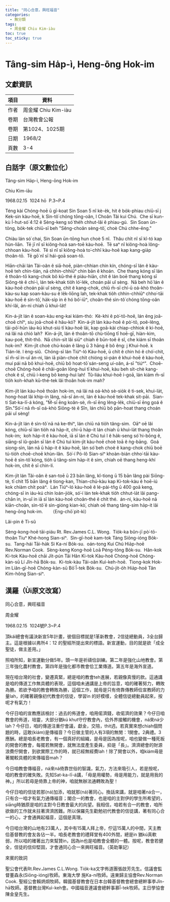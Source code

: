 ```yaml
---
title: "同心合意，興旺福音"
categories:
  - 無分類
tags:
  - 周金耀 Chiu Kim-iàu
toc: true
toc_sticky: true
---
```


# Tâng-sim Ha̍p-ì, Heng-ōng Hok-im

## 文獻資訊

| 項目 | 資料 |
|---|---|
| 作者 | 周金耀 Chiu Kim-iàu |
| 卷期 | 台灣教會公報 |
| 卷期 | 第1024、1025期 |
| 日期 | 1968/2 |
| 頁數 | 3-4 |

## 白話字（原文數位化）

Tâng-sim Ha̍p-ì, Heng-ōng Hok-im

Chiu Kim-iāu

1968.02.15  1024 hō  P.3~P.4

Téng kài Chóng-hoē ū gī-koat Sin Soan 5 nî kè-e̍k, hit ê bo̍k-phiau chiū-sī j Kek-sin kàu-hoē, k Sìn-tô͘ chóng tōng-oân, l Choân Tâi kui Chú.  Che sī kun-kù Í-hut-só͘ 4:12 ê Sèng-keng só͘ the̍h chhut-lâi ê phiau-gú.  Sin Soan ūn-tōng, bo̍k-tek chiū-sī beh "Sêng-choân sèng-tô͘, choè Chú chhe-ēng."

Chiàu lán só͘ chai, Sin Soan ūn-tōng hun choè 5 nî.  Thâu chi̍t nî sī kî-tó kap hùn-liān.  Tē jī nî sī kiông-hoà san-toē kàu-hoē.  Tē saⁿ nî kiông-hoà lông-chhoan kàu-hoē.  Tē sì nî sī kiông-hoà to͘-chhī kàu-hoē kap kang-gia̍p thoân-tō.  Tē gō͘ nî sī hái-goā soan-tō.

Hiān-chāi lán Tâi-oân ê siā-hoē, piàn-chhian chin kín, chóng-sī lán ê kàu-hoē teh chìn-tián, nā chhin-chhiūⁿ chin bān ê khoán.  Che thang kóng sī lán ê thoân-tō kang-chok bô kū-thé ê piáu-hiān, chit ê lán boē thang kóng sī Siōng-tè ê chí-ì, lán tek-khak tio̍h ló͘-le̍k, choán pāi uî sèng.  Nā beh hō͘ lán ê kàu-hoē choán pāi uî sèng, chit ê kang-chok, chiū m̄-sī chí-ū oá-khò thoân-kàu-su kap soan-kàu-su ê le̍k-liōng lah, tek-khak tio̍h chhin-chhiūⁿ chho͘-tāi kàu-hoē ê sìn-tô͘, ha̍k-si̍p in ê hó bô͘-iūⁿ, choân-thé sìn-tô͘ chóng tōng-oân khí-lâi, án-ni chiah ū khuì-la̍t!

Kin-á-ji̍t lán ê soan-kàu eng-kai kiám-thó:  Kè-khì ê pò͘-tō-hoē, lán ēng joā-choē chîⁿ, siu joā-choē ê hāu-kó?  Kin-á-ji̍t lán kàu-hoē ê pò͘-tō, poê-lêng, tāi-pō͘-hūn iáu-kú khut-siú tī kàu-hoē lāi, kap goā-kài chiap-chhiok ê ki-hoē, ná lâi ná chió lah?  Kin-á-ji̍t, lán ê thoân-tō chù-tiōng tī hoē-gī, hiàn-kim, kau-poê, thit-thô.  Nā chin-si̍t lâi siūⁿ chiah ê būn-toê ê sî, che kiám sī thoân hok-im?  Kim-ji̍t choè chú-koán ê lâng ū 3 hāng ê bô êng: j Khui-hoē. k Tián-lé. l èng-siû.  Chóng-sī lán Tiúⁿ-ló Kàu-hoē, ū chi̍t ê chin hó ê chó͘-chit, sī m̄-sī in-uī án-ni, lán iā piàn-choè chi̍t chióng sí-pán ê khui-hoē ê kàu-hoē, muí pái nā bô khui-hoē, chiū bô hoat-tō͘ sán-seng uí-oân, á-sī "tiúⁿ".  Choē-choē Chóng-hoē ê châi-goân lōng-huì tī khui-hoē, kàu beh si̍t-chè kang-chok ê sî, chiū í-keng bô keng-huì lah!  Tû-liáu khui-hoē í-goā, lán kiám m̄-sī tio̍h koh-khah kū-thé-tek lâi thoân hok-im mah?

Kim-ji̍t lán kàu-hoē thoân hok-im, ná lâi ná oá-khò sè-sio̍k ê tì-sek, khuì-la̍t, hong-hoat lâi khip-ín lâng, nā-sī án-ni, lán ê kàu-hoē tek-khak sit-pāi.  Sian-ti Sat-ka-lī-á kóng, "M̄-sī ēng koân-sè, m̄-sī ēng lêng-le̍k, chiū-sī ēng goá ê Sîn."Só͘-í nā m̄-sī oá-khò Siōng-tè ê Sîn, lán chiū bô pān-hoat thang choán pāi uî sèng!

Kin-á-ji̍t lán ê sìn-tô͘ nā ná ke-thiⁿ, lán chiū ná tio̍h tâng-sim.  Oāⁿ oē lâi kóng, chiū-sī lán tio̍h ná ha̍p-it, chí-ū ha̍p-it lán chiah ū khuì-la̍t thang thoân hok-im;  koh ha̍p-it ê kàu-hoē, iā sī lán ê Chú tuì I ê ha̍k-seng só͘ hi-bōng ê, siāng-sî iû-goân sī lán ê Chú tuì kim-ji̍t kàu-hoē choè toā ê ǹg-bāng.  Goá siong-sìn, lán nā ū ha̍p-it ê kàu-hoē, lán só͘ beh choè ê kang-chok chiū boē tú-tio̍h choē-choē khùn-lân.  Só͘-í Pó-lô Sian-siⁿ khoàn-bián chho͘-tāi kàu-hoē ê sìn-tô͘ kóng, tio̍h ū tâng-sim ha̍p-it ê sim, chiah oē thang heng-khí hok-im, chit ê sī chin-lí.

Kim-ji̍t lán Tâi-oân ê san-toē ū 23 bān lâng, kî-tiong ū 15 bān lâng pài Siōng-tè, tī chit 15 bān lâng ê tiong-kan, Thian-chú-kàu kap Ki-tok-kàu ê hoē-iú kok chiàm chi̍t poàⁿ.  Lán Tiúⁿ-ló kàu-hoē ê lé-pài-tn̂g ū 400 goā keng, chóng-sī in iáu-kú chin loán-jio̍k, só͘-í lán tek-khak tio̍h chhut-la̍t lâi pang-chān in, in-uī in iā sī lán kàu-hoē choân-thé ê chi̍t thé.  án-ni, kàu-hoē nā kiān-choân, sìn-tô͘ ê sìn-gióng kian-kò͘, chiah oē thang tâng-sim ha̍p-it lâi heng-ōng hok-im.      （Eng-chō͘ pit-kì）

Lâi-pin ê Tì-sû

Sèng-kong-hoē tāi-piáu Rt. Rev.James C.L. Wong.  Tio̍k-ka bûn-jī pò͘-tō-thoân Tiuⁿ Khé-hong Sian-siⁿ.  Sìn-gī-hoē kam-tok Táng Siōng-ióng Bo̍k-su.  Tang-hái Tāi-ha̍k Si Ka-ní Bo̍k-su.  oán-tong Kui Chú Hia̍p-hoē Rev.Norman Cook.  Sèng-keng Kong-hoē Loā Péng-tông Bo̍k-su.  Hân-kok Ki-tok Kàu-hoē chāi Ji̍t-pún Tāi Hân Ki-tok Kàu-hoē Chóng-hoē Chóng-kàn-sū Lí Jîn-hā Bo̍k-su.  Ki-tok-kàu Tâi-oân Kuì-keh-hoē.  Tiong-kok Hok-im Liân-gī-hoē Chóng-kàn-sū Bō͘ Î-tek Bo̍k-su.  Chú-ji̍t-o̍h Hia̍p-hoē Tân Kim-hông Sian-siⁿ.

## 漢羅（Ùi原文改寫）

同心合意，興旺福音

周金耀

1968.02.15  1024號P.3~P.4

頂kái總會有議決新宣5年計畫，彼個目標就是1革新教會，2信徒總動員，3全台歸主。這是根據以弗所4：12 的聖經所提出來的標語。新宣運動，目的就是欲「成全聖徒，做主差用。」

照咱所知，新宣運動分做5年。頭一年是祈禱佮訓練。第二年是強化山地教會。第三年強化農村教會。第四年是強化都市教會佮工業傳道。第五年是海外宣道。

現在咱台灣的社會，變遷真緊，總是咱的教會teh進展，若親像真慢的款。這通講是咱的傳道工作無具體的表現，這個咱未通講是上帝的旨意，咱的確著努力，轉敗為勝。若欲予咱的教會轉敗為勝，這個工作，就毋是只有倚靠傳教師佮宣教師的力量lah，的確著親像初代教會的信徒，學習in 的好模樣，全體信徒總動員起來，按呢才有氣力！

今仔日咱的宣教應該檢討：過去的佈道會，咱用偌濟錢，收偌濟的效果？今仔日咱教會的佈道，培靈，大部分猶kú khut守佇教會內，佮外界接觸的機會，ná來ná少lah？今仔日，咱的傳道注重佇會議，獻金，交陪，thit迌。若真實來想chiah個問題的時，這敢(kiám)是傳福音？今日做主管的人有3項的無閒：1開會。2典禮。3應酬。總是咱長老教會，有一個真好的組織，是毋是因為按呢，咱也變做一種死板的開會的教會，每擺若無開會，就無法度產生委員，抑是「長」。濟濟總會的財源浪費佇開會，到欲實際工作的時，就已經無經費lah！除了開會以外，咱kiám毋是著閣較具體的來傳福音mah？

今日咱教會傳福音，ná來ná倚靠世俗的智識，氣力，方法來吸引人，若是按呢，咱的教會的確失敗。先知Sat-ka-lī-á講，「毋是用權勢，毋是用能力，就是用我的神。」所以若毋是倚靠上帝的神，咱就無辦法通轉敗為聖！

今仔日咱的信徒若那(ná)加添，咱就那(ná)著同心。換話來講，就是咱著ná合一，只有合一咱才有氣力通傳福音；閣合一的教會，也是咱的主對伊的學生所希望的，siāng時猶原是咱的主對今日教會最大的向望。我相信，咱若有合一的教會，咱所欲做的工作就未拄著濟濟困難。所以保羅先生勸勉初代教會的信徒講，著有同心合一的心，才會通興起福音，這個是真理。

今日咱台灣的山地有23萬人，其中有15萬人拜上帝，佇這15萬人的中間，天主教佮基督教的會友各佔一半。咱長老教會的禮拜堂有400外間，總是in 猶kú真軟弱，所以咱的確著出力來幫贊in，因為in也是咱教會全體的一體。按呢，教會若健全，信徒的信仰堅固，才會通同心合一來興旺福音。（英助筆記）

來賓的致詞

聖公會代表Rt.Rev.James C.L.Wong. Tio̍k-ka文字佈道團張啟芳先生。信議會監督董森永(Siōng-ióng)牧師。東海大學 施Ka-ní牧師。遠東歸主協會Rev.Norman Cook. 聖經公會賴炳烔牧師。韓國基督教會在日本台韓基督教會總會總幹事李Jîn-hā牧師。基督教台灣Kuì-keh會。中國福音連議會總幹事慕Î-tek牧師。主日學協會陳金皇先生。
